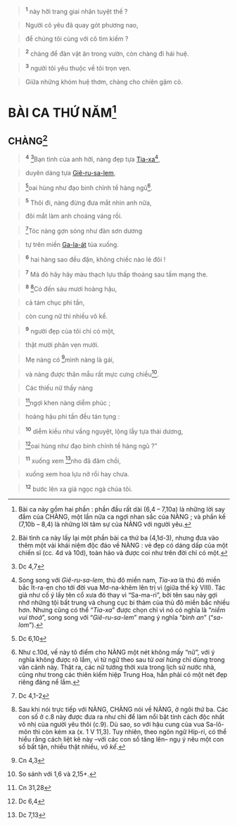 > <sup><b>1</b></sup> này hỡi trang giai nhân tuyệt thế ?
>


> Người cô yêu đã quay gót phương nao,
>


> để chúng tôi cùng với cô tìm kiếm ?
>


> <sup><b>2</b></sup> chàng để đàn vật ăn trong vườn, còn chàng đi hái huệ.
>


> <sup><b>3</b></sup> người tôi yêu thuộc về tôi trọn vẹn.
>


> Giữa những khóm huệ thơm, chàng cho chiên gặm cỏ.
>


# BÀI CA THỨ NĂM[^4]

## CHÀNG[^5]

> <sup><b>4</b></sup> [^2*]Bạn tình của anh hỡi, nàng đẹp tựa [Tia-xa]()[^6],
>


> duyên dáng tựa [Giê-ru-sa-lem](),
>


> [^3*]oai hùng như đạo binh chỉnh tề hàng ngũ[^7].
>


> <sup><b>5</b></sup> Thôi đi, nàng đừng đưa mắt nhìn anh nữa,
>


> đôi mắt làm anh choáng váng rồi.
>


> [^4*]Tóc nàng gợn sóng như đàn sơn dương
>


> tự trên miền [Ga-la-át]() tủa xuống.
>


> <sup><b>6</b></sup> hai hàng sao đều đặn, không chiếc nào lẻ đôi !
>


> <sup><b>7</b></sup> Má đỏ hây hây màu thạch lựu thấp thoáng sau tấm mạng the.
>


> <sup><b>8</b></sup> [^9]Có đến sáu mươi hoàng hậu,
>


> cả tám chục phi tần,
>


> còn cung nữ thì nhiều vô kể.
>


> <sup><b>9</b></sup> người đẹp của tôi chỉ có một,
>


> thật mười phân vẹn mười.
>


> Mẹ nàng có [^5*]mình nàng là gái,
>


> và nàng được thân mẫu rất mực cưng chiều[^11].
>


> Các thiếu nữ thấy nàng
>


> [^6*]ngợi khen nàng diễm phúc ;
>


> hoàng hậu phi tần đều tán tụng :
>


> <sup><b>10</b></sup> diễm kiều như vầng nguyệt, lộng lẫy tựa thái dương,
>


> [^8*]oai hùng như đạo binh chỉnh tề hàng ngũ ?”
>


> <sup><b>11</b></sup> xuống xem [^9*]nho đã đâm chồi,
>


> xuống xem hoa lựu nở rồi hay chưa.
>


> <sup><b>12</b></sup> bước lên xa giá ngọc ngà chúa tôi.
>

[^4]: Bài ca này gồm hai phần : phần đầu rất dài (6,4 – 7,10a) là những lời say đắm của CHÀNG, một lần nữa ca ngợi nhan sắc của NÀNG ; và phần kế (7,10b – 8,4) là những lời tâm sự của NÀNG với người yêu.
[^5]: Bài tình ca này lấy lại một phần bài ca thứ ba (4,1d-3), nhưng đưa vào thêm một vài khái niệm độc đáo về NÀNG : vẻ đẹp có dáng dấp của một chiến sĩ (cc. 4d và 10d), toàn hảo và được coi như trên đời chỉ có một.
[^6]: Song song với *Giê-ru-sa-lem*, thủ đô miền nam, *Tia-xa* là thủ đô miền bắc Ít-ra-en cho tới đời vua Mơ-na-khêm lên trị vì (giữa thế kỷ VIII). Tác giả như cố ý lấy tên cổ xưa đó thay vì “Sa-ma-ri”, bởi tên sau này gợi nhớ những tội bất trung và chung cục bi thảm của thủ đô miền bắc nhiều hơn. Nhưng cũng có thể “*Tia-xa*” được chọn chỉ vì nó có nghĩa là “*niềm vui thoả*”, song song với “*Giê-ru-sa-lem*” mang ý nghĩa “*bình an*” (“*sa-lom*”).
[^7]: Như c.10d, vế này tô điểm cho NÀNG một nét không mấy “nữ”, với ý nghĩa không được rõ lắm, vì từ ngữ theo sau từ *oai hùng* chỉ dùng trong văn cảnh này. Thật ra, các nữ tướng thời xưa trong lịch sử nước nhà, cũng như trong các thiên kiếm hiệp Trung Hoa, hẳn phải có một nét đẹp riêng đáng nể lắm.
[^9]: Sau khi nói trực tiếp với NÀNG, CHÀNG nói về NÀNG, ở ngôi thứ ba. Các con số ở c.8 này được đưa ra như chỉ để làm nổi bật tính cách độc nhất vô nhị của người yêu thôi (c.9). Dù sao, so với hậu cung của vua Sa-lô-môn thì còn kém xa (x. 1 V 11,3). Tuy nhiên, theo ngôn ngữ Híp-ri, có thể hiểu rằng cách liệt kê này –với các con số tăng lên– ngụ ý nêu một con số bất tận, nhiều thật nhiều, *vô kể*.
[^11]: So sánh với 1,6 và 2,15+.
[^2*]: Dc 4,7
[^3*]: Dc 6,10
[^4*]: Dc 4,1-2
[^5*]: Cn 4,3
[^6*]: Cn 31,28
[^8*]: Dc 6,4
[^9*]: Dc 7,13